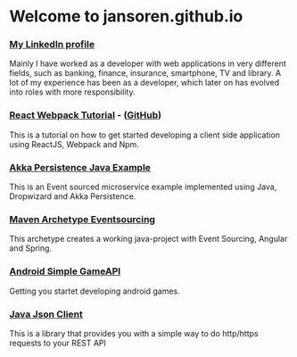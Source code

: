 # Welcome to jansoren.github.io

### [My LinkedIn profile](https://www.linkedin.com/in/jan-terje-bræin-sørensen-65588a16)
Mainly I have worked as a developer with web applications in very different fields, such as banking, finance, insurance, smartphone, TV and library.
A lot of my experience has been as a developer, which later on has evolved into roles with more responsibility.

### [React Webpack Tutorial](http://jansoren.github.io/react-webpack-tutorial/) - ([GitHub](https://github.com/jansoren/react-webpack-tutorial))
This is a tutorial on how to get started developing a client side application using ReactJS, Webpack and Npm.

### [Akka Persistence Java Example](https://github.com/jansoren/akka-persistence-java-example)
This is an Event sourced microservice example implemented using Java, Dropwizard and Akka Persistence.

### [Maven Archetype Eventsourcing](https://github.com/jansoren/maven-archetype-eventsourcing)
This archetype creates a working java-project with Event Sourcing, Angular and Spring.

### [Android Simple GameAPI](https://github.com/jansoren/android-simple-gameapi)
Getting you startet developing android games.

### [Java Json Client](https://github.com/jansoren/java-json-client)
This is a library that provides you with a simple way to do http/https requests to your REST API
